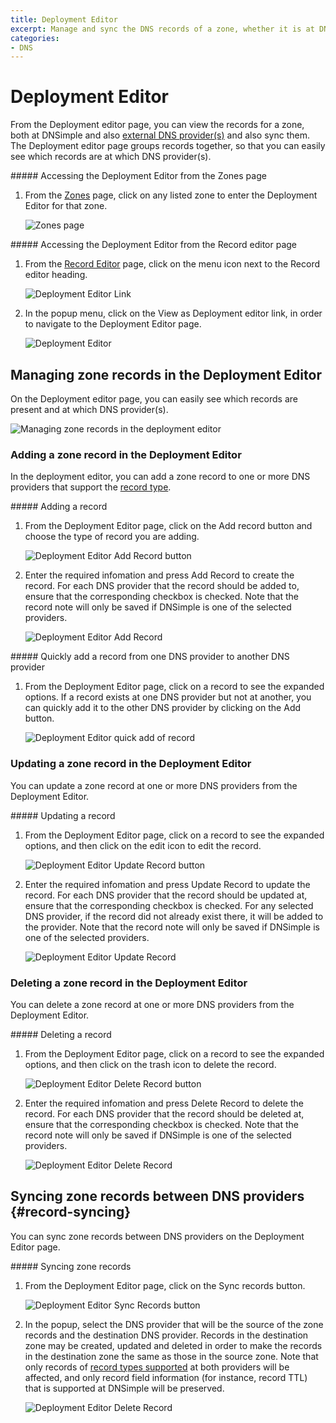 ```yaml
---
title: Deployment Editor
excerpt: Manage and sync the DNS records of a zone, whether it is at DNSimple and/or at external DNS provider(s).
categories:
- DNS
---
```


# Deployment Editor

From the Deployment editor page, you can view the records for a zone, both at DNSimple and also [external DNS provider(s)](/articles/external-dns-providers) and also sync them. The Deployment editor page groups records together, so that you can easily see which records are at which DNS provider(s).

<div class="section-steps" markdown="1">
##### Accessing the Deployment Editor from the Zones page

1.  From the [Zones](/articles/managing-external-zones) page, click on any listed zone to enter the Deployment Editor for that zone.

    ![Zones page](/files/zones-page.png)
</div>

<div class="section-steps" markdown="1">
##### Accessing the Deployment Editor from the Record editor page

1.  From the [Record Editor](/articles/record-editor) page, click on the menu icon next to the <label>Record editor<label> heading.

    ![Deployment Editor Link](/files/deployment-editor-from-record-editor.png)

1.  In the popup menu, click on the <label>View as Deployment editor</label> link, in order to navigate to the <label>Deployment Editor</label> page.

    ![Deployment Editor](/files/deployment-editor-link-menu.png)
</div>

## Managing zone records in the Deployment Editor

On the Deployment editor page, you can easily see which records are present and at which DNS provider(s).

![Managing zone records in the deployment editor](/files/deployment-editor-manage-records.png)

### Adding a zone record in the Deployment Editor

In the deployment editor, you can add a zone record to one or more DNS providers that support the [record type](/articles/external-dns-providers#supported-record-types).

<div class="section-steps" markdown="1">
##### Adding a record

1.  From the Deployment Editor page, click on the <label>Add record</label> button and choose the type of record you are adding.

    ![Deployment Editor Add Record button](/files/deployment-editor-add-record-button.png)

1.  Enter the required infomation and press <label>Add Record</label> to create the record. For each DNS provider that the record should be added to, ensure that the corresponding checkbox is checked. Note that the record note will only be saved if DNSimple is one of the selected providers.

    ![Deployment Editor Add Record](/files/deployment-editor-add-record.png)
</div>

<div class="section-steps" markdown="1">
##### Quickly add a record from one DNS provider to another DNS provider

1.  From the Deployment Editor page, click on a record to see the expanded options. If a record exists at one DNS provider but not at another, you can quickly add it to the other DNS provider by clicking on the <label>Add</label> button.

    ![Deployment Editor quick add of record](/files/deployment-editor-quick-add.png)
</div>

### Updating a zone record in the Deployment Editor

You can update a zone record at one or more DNS providers from the Deployment Editor.

<div class="section-steps" markdown="1">
##### Updating a record

1.  From the Deployment Editor page, click on a record to see the expanded options, and then click on the edit icon to edit the record.

    ![Deployment Editor Update Record button](/files/deployment-editor-edit-record-button.png)

1.  Enter the required infomation and press <label>Update Record</label> to update the record. For each DNS provider that the record should be updated at, ensure that the corresponding checkbox is checked. For any selected DNS provider, if the record did not already exist there, it will be added to the provider.  Note that the record note will only be saved if DNSimple is one of the selected providers.

    ![Deployment Editor Update Record](/files/deployment-editor-edit-record.png)
</div>

### Deleting a zone record in the Deployment Editor

You can delete a zone record at one or more DNS providers from the Deployment Editor.

<div class="section-steps" markdown="1">
##### Deleting a record

1.  From the Deployment Editor page, click on a record to see the expanded options, and then click on the trash icon to delete the record.

    ![Deployment Editor Delete Record button](/files/deployment-editor-delete-record-button.png)

1.  Enter the required infomation and press <label>Delete Record</label> to delete the record. For each DNS provider that the record should be deleted at, ensure that the corresponding checkbox is checked. Note that the record note will only be saved if DNSimple is one of the selected providers.

    ![Deployment Editor Delete Record](/files/deployment-editor-delete-record.png)
</div>

## Syncing zone records between DNS providers {#record-syncing}

You can sync zone records between DNS providers on the Deployment Editor page.

<div class="section-steps" markdown="1">
##### Syncing zone records

1.  From the Deployment Editor page, click on the <label>Sync records</label> button.

    ![Deployment Editor Sync Records button](/files/deployment-editor-sync-button.png)

1.  In the popup, select the DNS provider that will be the source of the zone records and the destination DNS provider. Records in the destination zone may be created, updated and deleted in order to make the records in the destination zone the same as those in the source zone. Note that only records of [record types supported](/articles/external-dns-providers#supported-record-types) at both providers will be affected, and only record field information (for instance, record TTL) that is supported at DNSimple will be preserved.

    ![Deployment Editor Delete Record](/files/deployment-editor-sync-records.png)
</div>

